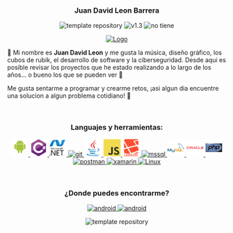 <p align="center">
	<h3 align="center">Juan David Leon Barrera</h3>
	<p align="center">
		<img src="https://img.shields.io/static/v1?label=&message=presentacion%20inicial&color=orange" alt="template repository">
		<img src="https://img.shields.io/static/v1?label=version&message=1.3&color=blue" alt="v1.3">
		<img src="https://img.shields.io/static/v1?label=licencia&message=no%20tiene&color=green" alt="no tiene">
	</p>
	<p align="center">
		<a href="https://nevergate.com.co/">
			<!--<img src="https://i.pinimg.com/originals/4e/37/12/4e3712a13bb5493898c2cf73a7644ac6.gif" alt="Logo" height="400">-->
			<img src="https://brilliant.org/site_media/version-V87e099514e3/images/homepage/problem-solving-2x.gif" alt="Logo" height="400">
		</a>
	</p>
</p>

👋 Mi nombre es <b>Juan David Leon</b> y me gusta la música, diseño gráfico, los cubos de rubik, el desarrollo de software y la ciberseguridad. Desde aqui es posible revisar los proyectos que he estado realizando a lo largo de los años... o bueno los que se pueden ver 🍒

Me gusta sentarme a programar y crearme retos, ¡asi algun dia encuentre una solucion a algun problema cotidiano! 📱

<br>
<h3 align="center">Languajes y herramientas:</h3>
<p align="center"> 
	<a href="https://developer.android.com" target="_blank">
		<img src="https://raw.githubusercontent.com/devicons/devicon/master/icons/android/android-original-wordmark.svg" alt="android" width="40" height="40"/> 
	</a> 
	<a href="https://www.w3schools.com/cs/" target="_blank">
		<img src="https://raw.githubusercontent.com/devicons/devicon/master/icons/csharp/csharp-original.svg" alt="csharp" width="40" height="40"/>
	</a> 
	<a href="https://dotnet.microsoft.com/" target="_blank">
		<img src="https://raw.githubusercontent.com/devicons/devicon/master/icons/dot-net/dot-net-original-wordmark.svg" alt="dotnet" width="40" height="40"/>
	</a>
	<a href="https://git-scm.com/" target="_blank">
		<img src="https://www.vectorlogo.zone/logos/git-scm/git-scm-icon.svg" alt="git" width="40" height="40"/>
	</a>
	<a href="https://www.java.com" target="_blank">
		<img src="https://raw.githubusercontent.com/devicons/devicon/master/icons/java/java-original.svg" alt="java" width="40" height="40"/>
	</a>
	<a href="https://developer.mozilla.org/en-US/docs/Web/JavaScript" target="_blank">
		<img src="https://raw.githubusercontent.com/devicons/devicon/master/icons/javascript/javascript-original.svg" alt="javascript" width="40" height="40"/>
	</a>
	<a href="https://laravel.com/" target="_blank">
		<img src="https://raw.githubusercontent.com/devicons/devicon/master/icons/laravel/laravel-plain-wordmark.svg" alt="laravel" width="40" height="40"/>
	</a>
	<a href="https://www.microsoft.com/en-us/sql-server" target="_blank">
		<img src="https://www.svgrepo.com/show/303229/microsoft-sql-server-logo.svg" alt="mssql" width="40" height="40"/>
	</a>
	<a href="https://www.mysql.com/" target="_blank">
		<img src="https://raw.githubusercontent.com/devicons/devicon/master/icons/mysql/mysql-original-wordmark.svg" alt="mysql" width="40" height="40"/>
	</a>
	<a href="https://www.oracle.com/" target="_blank">
		<img src="https://raw.githubusercontent.com/devicons/devicon/master/icons/oracle/oracle-original.svg" alt="oracle" width="40" height="40"/>
	</a>
	<a href="https://www.php.net" target="_blank">
		<img src="https://raw.githubusercontent.com/devicons/devicon/master/icons/php/php-original.svg" alt="php" width="40" height="40"/>
	</a>
	<a href="https://postman.com" target="_blank">
		<img src="https://www.vectorlogo.zone/logos/getpostman/getpostman-icon.svg" alt="postman" width="40" height="40"/>
	</a>
	<a href="https://dotnet.microsoft.com/apps/xamarin" target="_blank">
		<img src="https://raw.githubusercontent.com/detain/svg-logos/780f25886640cef088af994181646db2f6b1a3f8/svg/xamarin.svg" alt="xamarin" width="40" height="40"/>
	</a>
	<a href="https://releases.ubuntu.com/20.04/" target="_blank">
		<img src="https://www.svgrepo.com/show/184138/linux.svg" alt="Linux" width="40" height="40"/>
	</a>
</p>

<br>

<h3 align="center">¿Donde puedes encontrarme?</h3>

<p align="center">
	<a href="https://www.linkedin.com/in/juan-david-leon-barrera-20a0451a8/" target="_blank">
		<img src="https://www.svgrepo.com/show/138936/linkedin.svg" alt="android" width="40" height="40"/> 
	</a>
	<a href="https://nevergate.com.co/" target="_blank">
		<img src="https://www.svgrepo.com/show/294400/web-ui.svg" alt="android" width="40" height="40"/> 
	</a>
</p>
<p align="center">
	<img src="https://github-readme-stats.vercel.app/api?username=wilmilcard&theme=yellow" alt="template repository">
</p>

